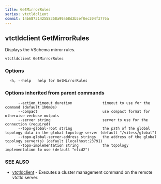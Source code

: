 ```yaml
---
title: GetMirrorRules
series: vtctldclient
commit: 14b6873142558358a99a68d2b5ef0ec204f3776a
---
```

## vtctldclient GetMirrorRules

Displays the VSchema mirror rules.

```
vtctldclient GetMirrorRules
```

### Options

```
  -h, --help   help for GetMirrorRules
```

### Options inherited from parent commands

```
      --action_timeout duration              timeout to use for the command (default 1h0m0s)
      --compact                              use compact format for otherwise verbose outputs
      --server string                        server to use for the connection (required)
      --topo-global-root string              the path of the global topology data in the global topology server (default "/vitess/global")
      --topo-global-server-address strings   the address of the global topology server(s) (default [localhost:2379])
      --topo-implementation string           the topology implementation to use (default "etcd2")
```

### SEE ALSO

* [vtctldclient](../)	 - Executes a cluster management command on the remote vtctld server.


